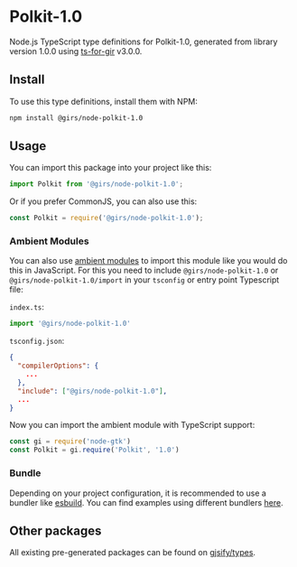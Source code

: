 
# Polkit-1.0

Node.js TypeScript type definitions for Polkit-1.0, generated from library version 1.0.0 using [ts-for-gir](https://github.com/gjsify/ts-for-gir) v3.0.0.


## Install

To use this type definitions, install them with NPM:
```bash
npm install @girs/node-polkit-1.0
```

## Usage

You can import this package into your project like this:
```ts
import Polkit from '@girs/node-polkit-1.0';
```

Or if you prefer CommonJS, you can also use this:
```ts
const Polkit = require('@girs/node-polkit-1.0');
```

### Ambient Modules

You can also use [ambient modules](https://github.com/gjsify/ts-for-gir/tree/main/packages/cli#ambient-modules) to import this module like you would do this in JavaScript.
For this you need to include `@girs/node-polkit-1.0` or `@girs/node-polkit-1.0/import` in your `tsconfig` or entry point Typescript file:

`index.ts`:
```ts
import '@girs/node-polkit-1.0'
```

`tsconfig.json`:
```json
{
  "compilerOptions": {
    ...
  },
  "include": ["@girs/node-polkit-1.0"],
  ...
}
```

Now you can import the ambient module with TypeScript support: 

```ts
const gi = require('node-gtk')
const Polkit = gi.require('Polkit', '1.0')
```


### Bundle

Depending on your project configuration, it is recommended to use a bundler like [esbuild](https://esbuild.github.io/). You can find examples using different bundlers [here](https://github.com/gjsify/ts-for-gir/tree/main/examples).

## Other packages

All existing pre-generated packages can be found on [gjsify/types](https://github.com/gjsify/types).

